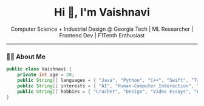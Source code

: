 <h1 align="center">Hi 👋, I'm Vaishnavi</h1>
<p align="center">
  Computer Science + Industrial Design @ Georgia Tech | ML Researcher | Frontend Dev | F1Tenth Enthusiast
</p>

---

### 👩‍💻 About Me
```java
public class Vaishnavi {
    private int age = 20;
    public String[] languages = { "Java", "Python", "C++", "Swift", "TypeScript" };
    public String[] interests = { "AI", "Human-Computer Interaction", "Startups", "Product Design" };
    public String[] hobbies = { "Crochet", "Design", "Video Essays", "Football" };
}
